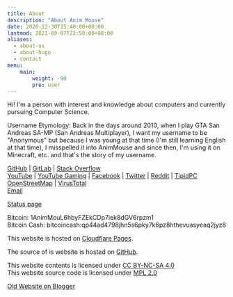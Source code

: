 ```yaml
---
title: About
description: "About Anim Mouse"
date: 2020-12-30T15:40:00+08:00
lastmod: 2021-09-07T22:50:00+08:00
aliases:
  - about-us
  - about-hugo
  - contact
menu:
    main: 
        weight: -90
        pre: user
---
```

Hi! I'm a person with interest and knowledge about computers and currently pursuing Computer Science.

Username Etymology:
Back in the days around 2010, when I play GTA San Andreas SA-MP (San Andreas Multiplayer), I want my username to be "Anonymous" but because I was young at that time (I'm still learning English at that time), I misspelled it into AnimMouse and since then, I'm using it on Minecraft, etc. and that's the story of my username.

[GitHub](https://github.com/AnimMouse) | [GitLab](https://gitlab.com/AnimMouse) | [Stack Overflow](https://stackoverflow.com/users/16732830/anim-mouse)\
[YouTube](https://www.youtube.com/c/AnimMouse/) | [YouTube Gaming](https://www.youtube.com/c/AnimsGamingMouse) | [Facebook](https://www.facebook.com/anim.mouse/) | [Twitter](https://twitter.com/Anim_Mouse) | [Reddit](https://www.reddit.com/user/Anim_Mouse) | [TipidPC](https://tipidpc.com/useritems.php?username=AnimMouse)\
[OpenStreetMap](https://www.openstreetmap.org/user/Anim%20Mouse) | [VirusTotal](https://www.virustotal.com/gui/user/AnimMouse)\
[Email](mailto:contact@animmouse.com)

[Status page](https://status.animmouse.com/)

Bitcoin: 1AnimMouL6hbyFZEkCDp7iek8dGV6rpzm1\
Bitcoin Cash: bitcoincash:qp44ad4798jhn5s6pky7k6pz8hthevuasyeaq2jyz8

This website is hosted on [Cloudflare Pages](https://pages.cloudflare.com/).

The source of is website is hosted on [GitHub](https://github.com/AnimMouse/animmouse-website).

This website contents is licensed under [CC BY-NC-SA 4.0](https://creativecommons.org/licenses/by-nc-sa/4.0/)\
This website source code is licensed under [MPL 2.0](https://www.mozilla.org/en-US/MPL/2.0/)

[Old Website on Blogger](https://old.animmouse.com/)